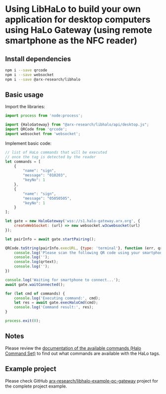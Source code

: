 # Using LibHaLo to build your own application for desktop computers using HaLo Gateway (using remote smartphone as the NFC reader)

## Install dependencies
```bash
npm i --save qrcode
npm i --save websocket
npm i --save @arx-research/libhalo
```

## Basic usage
Import the libraries:

```javascript
import process from 'node:process';

import {HaloGateway} from "@arx-research/libhalo/api/desktop.js";
import QRCode from 'qrcode';
import websocket from 'websocket';
```

Implement basic code:

```javascript
// list of HaLo commands that will be executed
// once the tag is detected by the reader
let commands = [
    {
        "name": "sign",
        "message": "010203",
        "keyNo": 1
    },
    {
        "name": "sign",
        "message": "05050505",
        "keyNo": 1
    }
];

let gate = new HaloGateway('wss://s1.halo-gateway.arx.org', {
    createWebSocket: (url) => new websocket.w3cwebsocket(url)
});

let pairInfo = await gate.startPairing();

QRCode.toString(pairInfo.execURL, {type: 'terminal'}, function (err, qrtext) {
    console.log('Please scan the following QR code using your smartphone:');
    console.log('');
    console.log(qrtext);
    console.log('');
})

console.log('Waiting for smartphone to connect...');
await gate.waitConnected();

for (let cmd of commands) {
    console.log('Executing command:', cmd);
    let res = await gate.execHaloCmd(cmd);
    console.log('Command result:', res);
}

process.exit(0);
```

## Notes

Please review the [documentation of the available commands (Halo Command Set)](/docs/halo-command-set.md) to find
out what commands are available with the HaLo tags.

## Example project

Please check GitHub [arx-research/libhalo-example-pc-gateway](https://github.com/arx-research/libhalo-example-pc-gateway) project for the complete project example.
